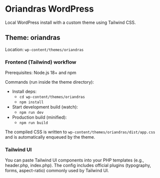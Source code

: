 # Oriandras WordPress

Local WordPress install with a custom theme using Tailwind CSS.

## Theme: oriandras

Location: `wp-content/themes/oriandras`

### Frontend (Tailwind) workflow

Prerequisites: Node.js 18+ and npm

Commands (run inside the theme directory):

- Install deps:
  - `cd wp-content/themes/oriandras`
  - `npm install`
- Start development build (watch):
  - `npm run dev`
- Production build (minified):
  - `npm run build`

The compiled CSS is written to `wp-content/themes/oriandras/dist/app.css` and is automatically enqueued by the theme.

### Tailwind UI
You can paste Tailwind UI components into your PHP templates (e.g., header.php, index.php). The config includes official plugins (typography, forms, aspect-ratio) commonly used by Tailwind UI.
